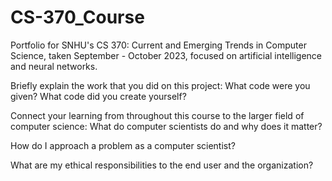 # CS-370_Course
Portfolio for SNHU's CS 370: Current and Emerging Trends in Computer Science, taken September - October 2023, focused on artificial intelligence and neural networks. 

Briefly explain the work that you did on this project: What code were you given? What code did you create yourself?

Connect your learning from throughout this course to the larger field of computer science:
What do computer scientists do and why does it matter?

How do I approach a problem as a computer scientist?

What are my ethical responsibilities to the end user and the organization?

